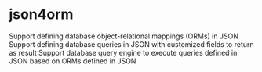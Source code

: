 # json4orm
Support defining database object-relational mappings (ORMs) in JSON
Support defining database queries in JSON with customized fields to return as result
Support database query engine to execute queries defined in JSON based on ORMs defined in JSON
